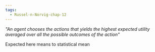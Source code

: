 ```yaml
---
tags:
  - Russel-n-Norvig-chap-12
---
```


*"An agent chooses the actions that yields the highest expected utility averaged over all the possible outcomes of the action"*

Expected here means to statistical mean